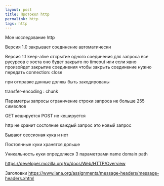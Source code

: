 ```yaml
---
layout: post 
title: Протокол http
permalink: http
tags: http
--- 
```


Мое исследование http

Версия 1.0 закрывает соединение автоматически

Версия 1.1 keep-alive открытие одного соединения для запроса все русурсов с хоста
оно будет закрыто по timeout или если явно произойдет закрытие соединения
чтобы закрыть соединение нужно передать connection: close

при отправке данные должы быть закодированы

transfer-encoding : chunk

Параметры запросы
ограничение строки запроса не больше 255 символов

GET кешируется
POST не кешируется

http не хранит состояние каждый запрос это новый запрос

Бывают сессионая кука и нет

Постоянные куки хранятся дольше

Уникальность куки определяеся 3 параметрами name  domain path

https://developer.mozilla.org/ru/docs/Web/HTTP/Overview 

Заголовки
https://www.iana.org/assignments/message-headers/message-headers.xhtml



